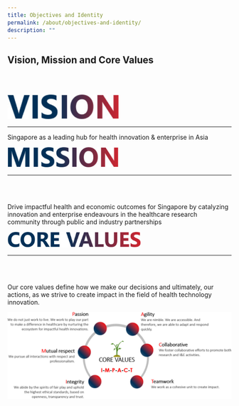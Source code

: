 ```yaml
---
title: Objectives and Identity
permalink: /about/objectives-and-identity/
description: ""
---
```

Vision, Mission and Core Values
-------------------------------
<br><br>

<img src="/images/About/nhic_vision.jpg" style="width:250px">

***

Singapore as a leading hub for health innovation &amp; enterprise in Asia

<img src="/images/About/nhic_mission.jpg" style="width:250px">

* * *

<br><br>

Drive impactful health and economic outcomes for Singapore by catalyzing innovation and enterprise endeavours in the healthcare research community through public and industry partnerships

<img src="/images/About/nhic_corevaluesh.jpg" style="width:300px">

* * *

<br><br>

Our core values define how we make our decisions and ultimately, our actions, as we strive to create impact in the field of health technology innovation.

<img src="/images/About/nhic_corevalues.jpg">